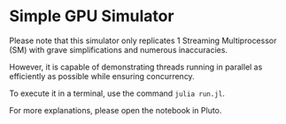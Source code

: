 # Simple GPU Simulator
Please note that this simulator only replicates 1 Streaming Multiprocessor (SM) with grave simplifications and numerous inaccuracies.

However, it is capable of demonstrating threads running in parallel as efficiently as possible while ensuring concurrency.

To execute it in a terminal, use the command `julia run.jl`.

For more explanations, please open the notebook in Pluto.

